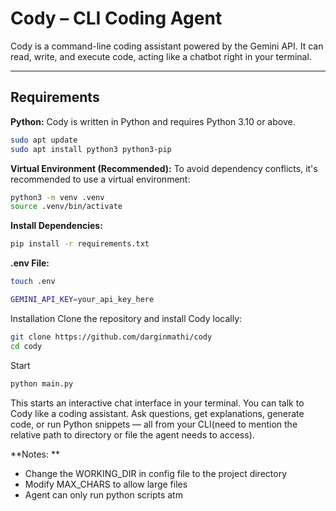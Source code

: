# Cody – CLI Coding Agent

Cody is a command-line coding assistant powered by the Gemini API. It can read, write, and execute code, acting like a chatbot right in your terminal.

---

## Requirements

**Python:**
Cody is written in Python and requires Python 3.10 or above.

```bash
sudo apt update
sudo apt install python3 python3-pip
```

**Virtual Environment (Recommended):**
To avoid dependency conflicts, it's recommended to use a virtual environment:
```bash
python3 -m venv .venv
source .venv/bin/activate
```

**Install Dependencies:**
```bash
pip install -r requirements.txt
```
**.env File:**
```bash
touch .env
```
``` bash
GEMINI_API_KEY=your_api_key_here
```

Installation
Clone the repository and install Cody locally:
```bash
git clone https://github.com/darginmathi/cody
cd cody
```

Start
```bash
python main.py
```
This starts an interactive chat interface in your terminal. You can talk to Cody like a coding assistant. Ask questions, get explanations, generate code, or run Python snippets — all from your CLI(need to mention the relative path to directory or file the agent needs to access).

**Notes: **
- Change the WORKING_DIR in config file to the project directory
- Modify MAX_CHARS to allow large files
- Agent can only run python scripts atm
